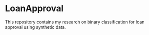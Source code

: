 # LoanApproval
This repository contains my research on binary classification for loan approval using synthetic data.
